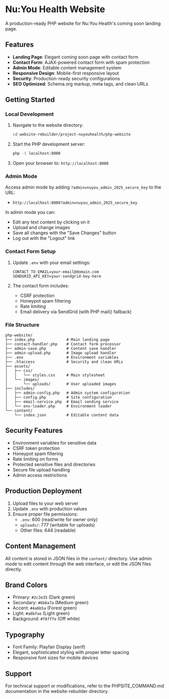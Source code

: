 # Nu:You Health Website

A production-ready PHP website for Nu:You Health's coming soon landing page.

## Features

- **Landing Page**: Elegant coming soon page with contact form
- **Contact Form**: AJAX-powered contact form with spam protection
- **Admin Mode**: Editable content management system
- **Responsive Design**: Mobile-first responsive layout
- **Security**: Production-ready security configurations
- **SEO Optimized**: Schema.org markup, meta tags, and clean URLs

## Getting Started

### Local Development

1. Navigate to the website directory:
   ```bash
   cd website-rebuilder/project-nuyouhealth/php-website
   ```

2. Start the PHP development server:
   ```bash
   php -S localhost:8000
   ```

3. Open your browser to: `http://localhost:8000`

### Admin Mode

Access admin mode by adding `?admin=nuyou_admin_2025_secure_key` to the URL:
- `http://localhost:8000?admin=nuyou_admin_2025_secure_key`

In admin mode you can:
- Edit any text content by clicking on it
- Upload and change images
- Save all changes with the "Save Changes" button
- Log out with the "Logout" link

### Contact Form Setup

1. Update `.env` with your email settings:
   ```
   CONTACT_TO_EMAIL=your-email@domain.com
   SENDGRID_API_KEY=your-sendgrid-key-here
   ```

2. The contact form includes:
   - CSRF protection
   - Honeypot spam filtering
   - Rate limiting
   - Email delivery via SendGrid (with PHP mail() fallback)

### File Structure

```
php-website/
├── index.php              # Main landing page
├── contact-handler.php    # Contact form processor
├── admin-save.php         # Content save handler
├── admin-upload.php       # Image upload handler
├── .env                   # Environment variables
├── .htaccess              # Security and clean URLs
├── assets/
│   ├── css/
│   │   └── styles.css     # Main stylesheet
│   └── images/
│       └── uploads/       # User uploaded images
├── includes/
│   ├── admin-config.php   # Admin system configuration
│   ├── config.php         # Site configuration
│   ├── email-service.php  # Email sending service
│   └── env-loader.php     # Environment loader
└── content/
    └── index.json         # Editable content data
```

## Security Features

- Environment variables for sensitive data
- CSRF token protection
- Honeypot spam filtering
- Rate limiting on forms
- Protected sensitive files and directories
- Secure file upload handling
- Admin access restrictions

## Production Deployment

1. Upload files to your web server
2. Update `.env` with production values
3. Ensure proper file permissions:
   - `.env`: 600 (read/write for owner only)
   - `uploads/`: 777 (writable for uploads)
   - Other files: 644 (readable)

## Content Management

All content is stored in JSON files in the `content/` directory. Use admin mode to edit content through the web interface, or edit the JSON files directly.

## Brand Colors

- Primary: `#2c3e35` (Dark green)
- Secondary: `#6b8a7a` (Medium green)
- Accent: `#4a6b5a` (Forest green)
- Light: `#a0bfae` (Light green)
- Background: `#f8fffe` (Off white)

## Typography

- Font Family: Playfair Display (serif)
- Elegant, sophisticated styling with proper letter spacing
- Responsive font sizes for mobile devices

## Support

For technical support or modifications, refer to the PHPSITE_COMMAND.md documentation in the website-rebuilder directory.